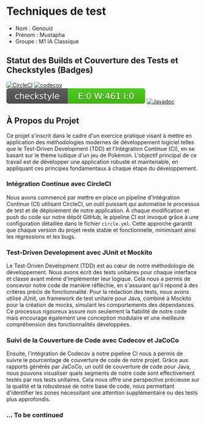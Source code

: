 # Techniques de test

- Nom : Genouiz
- Prénom : Mustapha
- Groupe : M1 IA Classique

## Statut des Builds et Couverture des Tests et Checkstyles (Badges)

[![CircleCI](https://dl.circleci.com/status-badge/img/gh/Mustapha-Kdb/ceri-m1-techniques-de-test/tree/master.svg?style=svg)](https://dl.circleci.com/status-badge/redirect/gh/Mustapha-Kdb/ceri-m1-techniques-de-test/tree/master)
[![codecov](https://codecov.io/gh/Mustapha-Kdb/ceri-m1-techniques-de-test/graph/badge.svg?token=6JNCQ0TG5R)](https://codecov.io/gh/Mustapha-Kdb/ceri-m1-techniques-de-test)
![Checkstyle Badge](src/main/resources/badges/checkstyle-result.svg)
[![Javadoc](https://img.shields.io/badge/Javadoc-Here-blue.svg)]([https://<username>.github.io/<repository>/path/to/javadoc]([https://mustapha-kdb.github.io/ceri-m1-techniques-de-test/](https://mustapha-kdb.github.io/ceri-m1-techniques-de-test/)))



## À Propos du Projet

Ce projet s'inscrit dans le cadre d'un exercice pratique visant à mettre en application des méthodologies modernes de développement logiciel telles que le Test-Driven Development (TDD) et l'Intégration Continue (CI), en se basant sur le thème ludique d'un jeu de Pokémon. L'objectif principal de ce travail est de développer une application robuste et maintenable, en appliquant ces principes fondamentaux à chaque étape du développement.

### Intégration Continue avec CircleCI

Nous avons commencé par mettre en place un pipeline d'Intégration Continue (CI) utilisant CircleCI, un outil puissant qui automatise le processus de test et de déploiement de notre application. À chaque modification et push du code sur notre dépôt GitHub, le pipeline CI est invoqué grâce à une configuration détaillée dans le fichier `circle.yml`. Cette approche garantit que chaque version du projet reste stable et fonctionnelle, minimisant ainsi les régressions et les bugs.

### Test-Driven Development avec JUnit et Mockito

Le Test-Driven Development (TDD) est au cœur de notre méthodologie de développement. Nous avons écrit des tests unitaires pour chaque interface et classe avant même d'implémenter leur logique. Cela nous a permis de concevoir notre code de manière réfléchie, en s'assurant qu'il répond à des critères précis de fonctionnalité. Pour la rédaction des tests, nous avons utilisé JUnit, un framework de test unitaire pour Java, combiné à Mockito pour la création de mocks, simulant les comportements des dépendances. Ce processus rigoureux assure non seulement la fiabilité de notre code mais encourage également une conception modulaire et une meilleure compréhension des fonctionnalités développées.

### Suivi de la Couverture de Code avec Codecov et JaCoCo

Ensuite, l'intégration de Codecov à notre pipeline CI nous a permis de suivre le pourcentage de couverture de code de notre projet. Grâce aux rapports générés par JaCoCo, un outil de couverture de code pour Java, nous pouvons visualiser quels segments de notre code sont effectivement testés par nos tests unitaires. Cela nous offre une perspective précieuse sur la qualité et la robustesse de notre base de code, nous permettant d'identifier les zones nécessitant une attention supplémentaire ou des tests plus approfondis.

### ... To be continued 

